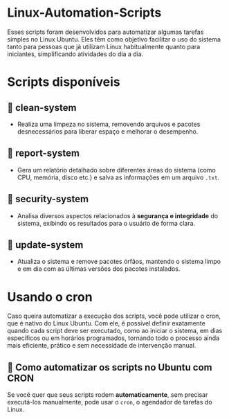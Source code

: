 # Linux-Automation-Scripts
Esses scripts foram desenvolvidos para automatizar algumas tarefas simples no Linux Ubuntu. Eles têm como objetivo facilitar o uso do sistema tanto para pessoas que já utilizam Linux habitualmente quanto para iniciantes, simplificando atividades do     dia a dia.

# Scripts disponíveis

## 📁 clean-system
- Realiza uma limpeza no sistema, removendo arquivos e pacotes desnecessários para liberar espaço e melhorar o desempenho.

## 📁 report-system
- Gera um relatório detalhado sobre diferentes áreas do sistema (como CPU, memória, disco etc.) e salva as informações em um arquivo `.txt`.

## 📁 security-system
- Analisa diversos aspectos relacionados à **segurança e integridade** do sistema, exibindo os resultados para o usuário de forma clara.

## 📁 update-system
- Atualiza o sistema e remove pacotes órfãos, mantendo o sistema limpo e em dia com as últimas versões dos pacotes instalados.

# Usando o cron
Caso queira automatizar a execução dos scripts, você pode utilizar o cron, que é nativo do Linux Ubuntu. Com ele, é possível definir exatamente quando cada script deve ser executado, como ao iniciar o sistema, em dias específicos ou em horários programados, tornando todo o processo ainda mais eficiente, prático e sem necessidade de intervenção manual.

## 🔁 Como automatizar os scripts no Ubuntu com CRON

Se você quer que seus scripts rodem **automaticamente**, sem precisar executá-los manualmente, pode usar o `cron`, o agendador de tarefas do Linux.

